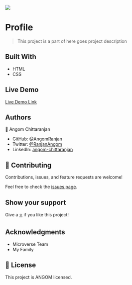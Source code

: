 ![](https://img.shields.io/badge/Microverse-blueviolet)

# Profile

> This project is a part of here goes project description



## Built With

- HTML
- CSS

## Live Demo

[Live Demo Link](https://angomranjan.github.io/RepoName/)

## Authors

👤 Angom Chittaranjan

- GitHub: [@AngomRanjan](https://github.com/AngomRanjan)
- Twitter: [@RanjanAngom](https://twitter.com/RanjanAngom)
- LinkedIn: [angom-chittaranjan](https://linkedin.com/in/angom-chittaranjan)

## 🤝 Contributing

Contributions, issues, and feature requests are welcome!

Feel free to check the [issues page](../../issues/).

## Show your support

Give a [⭐️](../../stargazers) if you like this project!

## Acknowledgments

- Microverse Team
- My Family

## 📝 License

This project is ANGOM licensed.

